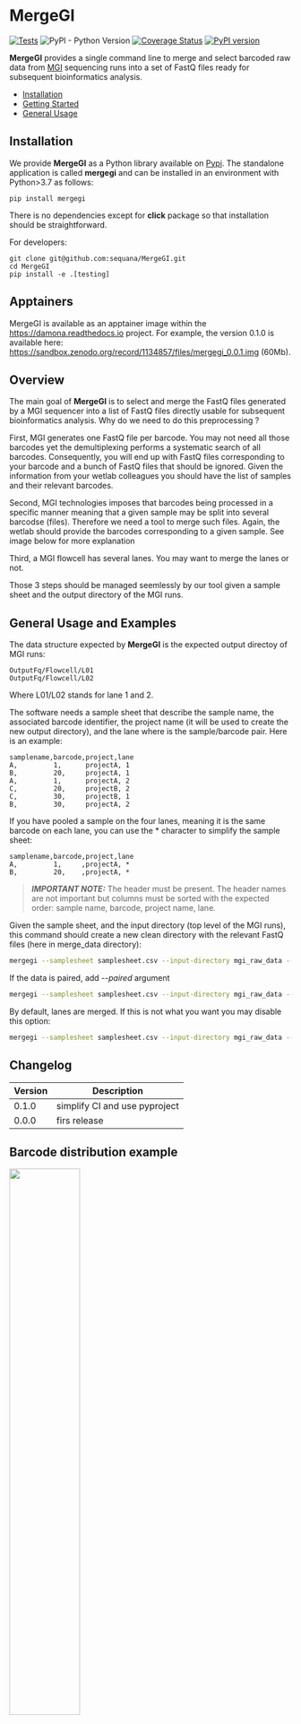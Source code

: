 # MergeGI

[![Tests](https://github.com/sequana/MergeGI/actions/workflows/main.yml/badge.svg)](https://github.com/sequana/MergeGI/actions/workflows/main.yml)
![PyPI - Python Version](https://img.shields.io/pypi/pyversions/mergegi)
[![Coverage Status](https://coveralls.io/repos/github/sequana/MergeGI/badge.svg?branch=main)](https://coveralls.io/github/sequana/MergeGI?branch=main)
[![PyPI version](https://badge.fury.io/py/mergegi.svg)](https://badge.fury.io/py/mergegi)


**MergeGI** provides a single command line to merge and select barcoded raw data from [MGI](https://en.mgi-tech.com/products/) sequencing runs into a set of FastQ files ready for subsequent bioinformatics analysis.


- [Installation](#installation)
- [Getting Started](#getting-started)
- [General Usage](#general-usage)


## Installation

We provide **MergeGI** as a Python library available on [Pypi](https://pypi.python.org). The standalone application is called **mergegi** and can be installed in an environment with Python>3.7 as follows:

    pip install mergegi

There is no dependencies except for **click** package so that installation should be straightforward. 


For developers:

    git clone git@github.com:sequana/MergeGI.git
    cd MergeGI
    pip install -e .[testing]

## Apptainers

MergeGI is available as an apptainer image within the https://damona.readthedocs.io project. For example, the version 0.1.0 is available here:  https://sandbox.zenodo.org/record/1134857/files/mergegi_0.0.1.img  (60Mb).


## Overview

The main goal of **MergeGI** is to select and merge the FastQ files generated by a MGI sequencer into a list of FastQ files directly usable for subsequent bioinformatics analysis. Why do we need to do this preprocessing ? 

First, MGI generates one FastQ file per barcode. You may not need all those barcodes yet the demultiplexing performs a systematic search of all barcodes. Consequently, you will end up with FastQ files corresponding to your barcode and a bunch of FastQ files  that should be ignored. Given the information from your wetlab colleagues you should have the list of samples and their relevant barcodes. 

Second, MGI technologies imposes that barcodes being processed in a specific manner meaning that a given sample may be split into several barcodse (files). Therefore we need a tool to merge such files. Again, the wetlab should provide the barcodes corresponding to a given sample. See image below for more explanation

Third, a MGI flowcell has several lanes. You may want to merge the lanes or not. 

Those 3 steps should be managed seemlessly by our tool given a sample sheet and the output directory of the MGI runs.

## General Usage and Examples


The data structure expected by **MergeGI** is the expected output directoy of MGI runs:

    OutputFq/Flowcell/L01
    OutputFq/Flowcell/L02

Where L01/L02 stands for lane 1 and 2.

The software needs a sample sheet that describe the sample name, the associated barcode identifier, the project name (it will be used to create the new output directory), and the lane where is the sample/barcode pair. Here is an example:

```csv
samplename,barcode,project,lane
A,         1,      projectA, 1
B,         20,     projectA, 1
A,         1,      projectA, 2
C,         20,     projectB, 2
C,         30,     projectB, 1
B,         30,     projectA, 2
```

If you have pooled a sample on the four lanes, meaning it is the same barcode on each lane, you can use the * character to simplify the sample sheet:

```csv
samplename,barcode,project,lane
A,         1,     ,projectA, *
B,         20,    ,projectA, *
```

> **_IMPORTANT NOTE:_**  The header must be present. The header names are not important but columns must be sorted with the expected order: sample name, barcode, project name, lane. 


Given the sample sheet, and the input directory (top level of the MGI runs), this command should create a new clean directory with the relevant FastQ files (here in merge_data directory):

```bash
mergegi --samplesheet samplesheet.csv --input-directory mgi_raw_data --output-directory merge_data 
```

If the data is paired, add *--paired* argument

```bash
mergegi --samplesheet samplesheet.csv --input-directory mgi_raw_data --output-directory merge_data --paired
```


By default, lanes are merged. If this is not what you want you may disable this option:

```bash
mergegi --samplesheet samplesheet.csv --input-directory mgi_raw_data --output-directory merge_data --paired --no-merge
```

## Changelog

| Version  | Description  |  
|----------|---
| 0.1.0    | simplify CI and use pyproject |
| 0.0.0    | firs release  |


## Barcode distribution example

<img src="doc/bccode.png" width="50%">





